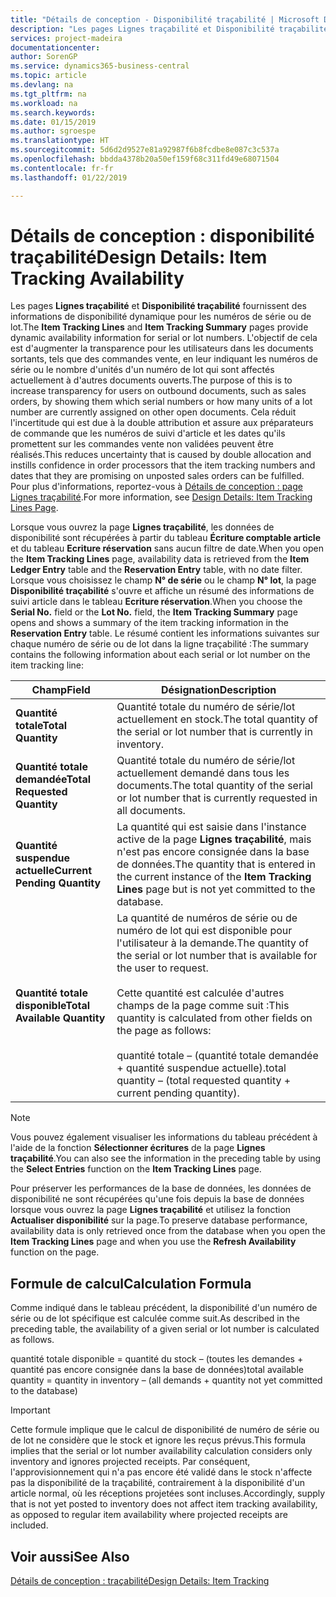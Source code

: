 ```yaml
---
title: "Détails de conception - Disponibilité traçabilité | Microsoft Docs"
description: "Les pages Lignes traçabilité et Disponibilité traçabilité fournissent des informations de disponibilité dynamique pour les numéros de série ou de lot. L'objectif de cela est d'augmenter la transparence pour les utilisateurs dans les documents sortants, tels que des commandes vente, en leur indiquant les numéros de série ou le nombre d'unités d'un numéro de lot qui sont affectés actuellement à d'autres documents ouverts."
services: project-madeira
documentationcenter: 
author: SorenGP
ms.service: dynamics365-business-central
ms.topic: article
ms.devlang: na
ms.tgt_pltfrm: na
ms.workload: na
ms.search.keywords: 
ms.date: 01/15/2019
ms.author: sgroespe
ms.translationtype: HT
ms.sourcegitcommit: 5d6d2d9527e81a92987f6b8fcdbe8e087c3c537a
ms.openlocfilehash: bbdda4378b20a50ef159f68c311fd49e68071504
ms.contentlocale: fr-fr
ms.lasthandoff: 01/22/2019

---
```

# <a name="design-details-item-tracking-availability"></a><span data-ttu-id="c9b7b-104">Détails de conception : disponibilité traçabilité</span><span class="sxs-lookup"><span data-stu-id="c9b7b-104">Design Details: Item Tracking Availability</span></span>
<span data-ttu-id="c9b7b-105">Les pages **Lignes traçabilité** et **Disponibilité traçabilité** fournissent des informations de disponibilité dynamique pour les numéros de série ou de lot.</span><span class="sxs-lookup"><span data-stu-id="c9b7b-105">The **Item Tracking Lines** and **Item Tracking Summary** pages provide dynamic availability information for serial or lot numbers.</span></span> <span data-ttu-id="c9b7b-106">L'objectif de cela est d'augmenter la transparence pour les utilisateurs dans les documents sortants, tels que des commandes vente, en leur indiquant les numéros de série ou le nombre d'unités d'un numéro de lot qui sont affectés actuellement à d'autres documents ouverts.</span><span class="sxs-lookup"><span data-stu-id="c9b7b-106">The purpose of this is to increase transparency for users on outbound documents, such as sales orders, by showing them which serial numbers or how many units of a lot number are currently assigned on other open documents.</span></span> <span data-ttu-id="c9b7b-107">Cela réduit l'incertitude qui est due à la double attribution et assure aux préparateurs de commande que les numéros de suivi d'article et les dates qu'ils promettent sur les commandes vente non validées peuvent être réalisés.</span><span class="sxs-lookup"><span data-stu-id="c9b7b-107">This reduces uncertainty that is caused by double allocation and instills confidence in order processors that the item tracking numbers and dates that they are promising on unposted sales orders can be fulfilled.</span></span> <span data-ttu-id="c9b7b-108">Pour plus d'informations, reportez-vous à [Détails de conception : page Lignes traçabilité](design-details-item-tracking-lines-window.md).</span><span class="sxs-lookup"><span data-stu-id="c9b7b-108">For more information, see [Design Details: Item Tracking Lines Page](design-details-item-tracking-lines-window.md).</span></span>  

 <span data-ttu-id="c9b7b-109">Lorsque vous ouvrez la page **Lignes traçabilité**, les données de disponibilité sont récupérées à partir du tableau **Écriture comptable article** et du tableau **Ecriture réservation** sans aucun filtre de date.</span><span class="sxs-lookup"><span data-stu-id="c9b7b-109">When you open the **Item Tracking Lines** page, availability data is retrieved from the **Item Ledger Entry** table and the **Reservation Entry** table, with no date filter.</span></span> <span data-ttu-id="c9b7b-110">Lorsque vous choisissez le champ **N° de série** ou le champ **N° lot**, la page **Disponibilité traçabilité** s'ouvre et affiche un résumé des informations de suivi article dans le tableau **Ecriture réservation**.</span><span class="sxs-lookup"><span data-stu-id="c9b7b-110">When you choose the **Serial No.** field or the **Lot No.** field, the **Item Tracking Summary** page opens and shows a summary of the item tracking information in the **Reservation Entry** table.</span></span> <span data-ttu-id="c9b7b-111">Le résumé contient les informations suivantes sur chaque numéro de série ou de lot dans la ligne traçabilité :</span><span class="sxs-lookup"><span data-stu-id="c9b7b-111">The summary contains the following information about each serial or lot number on the item tracking line:</span></span>  

|<span data-ttu-id="c9b7b-112">Champ</span><span class="sxs-lookup"><span data-stu-id="c9b7b-112">Field</span></span>|<span data-ttu-id="c9b7b-113">Désignation</span><span class="sxs-lookup"><span data-stu-id="c9b7b-113">Description</span></span>|  
|---------------------------------|---------------------------------------|  
|<span data-ttu-id="c9b7b-114">**Quantité totale**</span><span class="sxs-lookup"><span data-stu-id="c9b7b-114">**Total Quantity**</span></span>|<span data-ttu-id="c9b7b-115">Quantité totale du numéro de série/lot actuellement en stock.</span><span class="sxs-lookup"><span data-stu-id="c9b7b-115">The total quantity of the serial or lot number that is currently in inventory.</span></span>|  
|<span data-ttu-id="c9b7b-116">**Quantité totale demandée**</span><span class="sxs-lookup"><span data-stu-id="c9b7b-116">**Total Requested Quantity**</span></span>|<span data-ttu-id="c9b7b-117">Quantité totale du numéro de série/lot actuellement demandé dans tous les documents.</span><span class="sxs-lookup"><span data-stu-id="c9b7b-117">The total quantity of the serial or lot number that is currently requested in all documents.</span></span>|  
|<span data-ttu-id="c9b7b-118">**Quantité suspendue actuelle**</span><span class="sxs-lookup"><span data-stu-id="c9b7b-118">**Current Pending Quantity**</span></span>|<span data-ttu-id="c9b7b-119">La quantité qui est saisie dans l'instance active de la page **Lignes traçabilité**, mais n'est pas encore consignée dans la base de données.</span><span class="sxs-lookup"><span data-stu-id="c9b7b-119">The quantity that is entered in the current instance of the **Item Tracking Lines** page but is not yet committed to the database.</span></span>|  
|<span data-ttu-id="c9b7b-120">**Quantité totale disponible**</span><span class="sxs-lookup"><span data-stu-id="c9b7b-120">**Total Available Quantity**</span></span>|<span data-ttu-id="c9b7b-121">La quantité de numéros de série ou de numéro de lot qui est disponible pour l'utilisateur à la demande.</span><span class="sxs-lookup"><span data-stu-id="c9b7b-121">The quantity of the serial or lot number that is available for the user to request.</span></span><br /><br /> <span data-ttu-id="c9b7b-122">Cette quantité est calculée d'autres champs de la page comme suit :</span><span class="sxs-lookup"><span data-stu-id="c9b7b-122">This quantity is calculated from other fields on the page as follows:</span></span><br /><br /> <span data-ttu-id="c9b7b-123">quantité totale – (quantité totale demandée + quantité suspendue actuelle).</span><span class="sxs-lookup"><span data-stu-id="c9b7b-123">total quantity – (total requested quantity + current pending quantity).</span></span>|  

> [!NOTE]  
>  <span data-ttu-id="c9b7b-124">Vous pouvez également visualiser les informations du tableau précédent à l'aide de la fonction **Sélectionner écritures** de la page **Lignes traçabilité**.</span><span class="sxs-lookup"><span data-stu-id="c9b7b-124">You can also see the information in the preceding table by using the **Select Entries** function on the **Item Tracking Lines** page.</span></span>  

 <span data-ttu-id="c9b7b-125">Pour préserver les performances de la base de données, les données de disponibilité ne sont récupérées qu'une fois depuis la base de données lorsque vous ouvrez la page **Lignes traçabilité** et utilisez la fonction **Actualiser disponibilité** sur la page.</span><span class="sxs-lookup"><span data-stu-id="c9b7b-125">To preserve database performance, availability data is only retrieved once from the database when you open the **Item Tracking Lines** page and when you use the **Refresh Availability** function on the page.</span></span>  

## <a name="calculation-formula"></a><span data-ttu-id="c9b7b-126">Formule de calcul</span><span class="sxs-lookup"><span data-stu-id="c9b7b-126">Calculation Formula</span></span>  
 <span data-ttu-id="c9b7b-127">Comme indiqué dans le tableau précédent, la disponibilité d'un numéro de série ou de lot spécifique est calculée comme suit.</span><span class="sxs-lookup"><span data-stu-id="c9b7b-127">As described in the preceding table, the availability of a given serial or lot number is calculated as follows.</span></span>  

 <span data-ttu-id="c9b7b-128">quantité totale disponible = quantité du stock – (toutes les demandes + quantité pas encore consignée dans la base de données)</span><span class="sxs-lookup"><span data-stu-id="c9b7b-128">total available quantity = quantity in inventory – (all demands + quantity not yet committed to the database)</span></span>  

> [!IMPORTANT]  
>  <span data-ttu-id="c9b7b-129">Cette formule implique que le calcul de disponibilité de numéro de série ou de lot ne considère que le stock et ignore les reçus prévus.</span><span class="sxs-lookup"><span data-stu-id="c9b7b-129">This formula implies that the serial or lot number availability calculation considers only inventory and ignores projected receipts.</span></span> <span data-ttu-id="c9b7b-130">Par conséquent, l'approvisionnement qui n'a pas encore été validé dans le stock n'affecte pas la disponibilité de la traçabilité, contrairement à la disponibilité d'un article normal, où les réceptions projetées sont incluses.</span><span class="sxs-lookup"><span data-stu-id="c9b7b-130">Accordingly, supply that is not yet posted to inventory does not affect item tracking availability, as opposed to regular item availability where projected receipts are included.</span></span>  

## <a name="see-also"></a><span data-ttu-id="c9b7b-131">Voir aussi</span><span class="sxs-lookup"><span data-stu-id="c9b7b-131">See Also</span></span>  
 [<span data-ttu-id="c9b7b-132">Détails de conception : traçabilité</span><span class="sxs-lookup"><span data-stu-id="c9b7b-132">Design Details: Item Tracking</span></span>](design-details-item-tracking.md)

